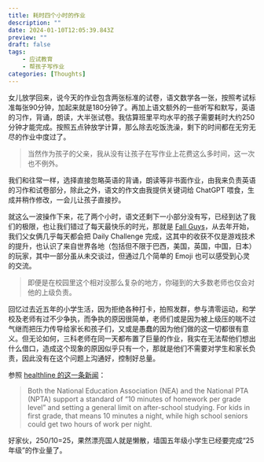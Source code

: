 ```yaml
---
title: 耗时四个小时的作业
description: ""
date: 2024-01-10T12:05:39.843Z
preview: ""
draft: false
tags:
    - 应试教育
    - 帮孩子写作业
categories: [Thoughts]
---
```

女儿放学回来，说今天的作业包含两张标准的试卷，语文数学各一张，按照考试标准每张90分钟，加起来就是180分钟了。再加上语文额外的一些听写和默写，英语的习作，背诵，朗读，大半张试卷。我估算班里平均水平的孩子需要耗时大约250分钟才能完成。按照五点钟放学计算，那么除去吃饭洗澡，剩下的时间都在无穷无尽的作业中度过了。

> 当然作为孩子的父亲，我从没有让孩子在写作业上花费这么多时间，这一次也不例外。

我们和往常一样，选择直接忽略英语的背诵，朗读等非书面作业，由我来负责英语的习作和试卷部分，除此之外，语文的作文由我提供关键词给 ChatGPT 喂食，生成并稍作修改，一会儿让孩子直接抄。

就这么一波操作下来，花了两个小时，语文还剩下一小部分没有写，已经到达了我们的极限，也让我们错过了每天最快乐的时光，那就是 [Fall Guys](https://www.fallguys.com/en-US)，从去年开始，我们父女俩几乎每天都会把 Daily Challenge 完成，这其中的收获不仅是游戏技术的提升，也认识了来自世界各地（包括但不限于巴西，美国，英国，中国，日本）的玩家，其中一部分虽从未交谈过，但通过几个简单的 Emoji 也可以感受到心灵的交流。

> 即便是在校园里这个相对没那么复杂的地方，你碰到的大多数老师也仅会对他的上级负责。

回忆过去近五年的小学生活，因为拒绝各种打卡，拍照发群，参与清零运动，和学校及老师有过不少争执，而争执的原因很简单，老师们或是因为被上级压的喘不过气继而把压力传导给家长和孩子们，又或是愚蠢的因为他们做的这一切都很有意义。但无论如何，三科老师在同一天都布置了巨量的作业，我实在无法帮他们想出什么借口，造成这个现象的原因似乎只有一个，那就是他们不需要对学生和家长负责，因此没有在这个问题上沟通好，控制好总量。

参照 [healthline 的这一条新闻](https://www.healthline.com/health-news/children-more-homework-means-more-stress-031114)：

>Both the National Education Association (NEA) and the National PTA (NPTA) support a standard of “10 minutes of homework per grade level” and setting a general limit on after-school studying. For kids in first grade, that means 10 minutes a night, while high school seniors could get two hours of work per night.

好家伙，250/10=25，果然漂亮国人就是懒散，墙国五年级小学生已经要完成“25年级”的作业量了。